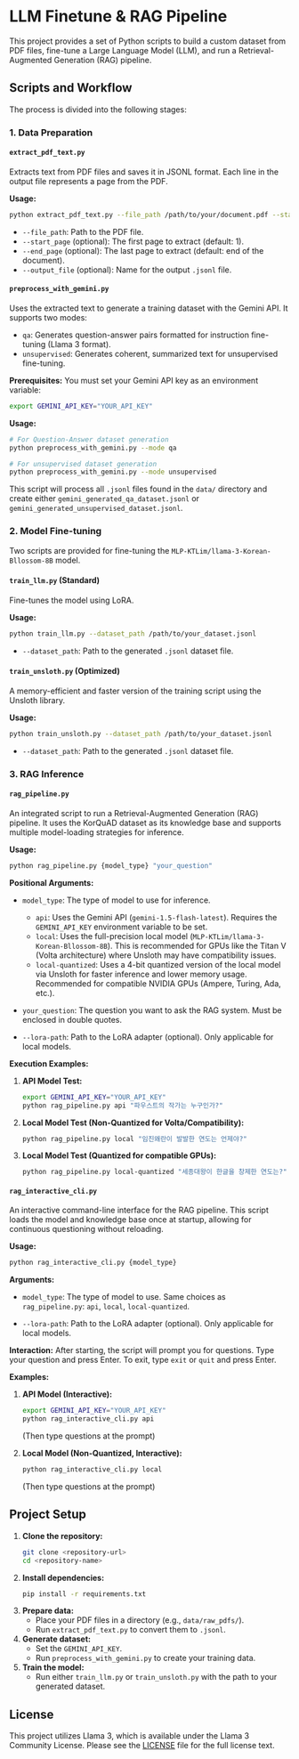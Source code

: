 # LLM Finetune & RAG Pipeline

This project provides a set of Python scripts to build a custom dataset from PDF files, fine-tune a Large Language Model (LLM), and run a Retrieval-Augmented Generation (RAG) pipeline.

## Scripts and Workflow

The process is divided into the following stages:

### 1. Data Preparation

#### `extract_pdf_text.py`

Extracts text from PDF files and saves it in JSONL format. Each line in the output file represents a page from the PDF.

**Usage:**
```bash
python extract_pdf_text.py --file_path /path/to/your/document.pdf --start_page 1 --end_page 50
```
- `--file_path`: Path to the PDF file.
- `--start_page` (optional): The first page to extract (default: 1).
- `--end_page` (optional): The last page to extract (default: end of the document).
- `--output_file` (optional): Name for the output `.jsonl` file.

#### `preprocess_with_gemini.py`

Uses the extracted text to generate a training dataset with the Gemini API. It supports two modes:
- `qa`: Generates question-answer pairs formatted for instruction fine-tuning (Llama 3 format).
- `unsupervised`: Generates coherent, summarized text for unsupervised fine-tuning.

**Prerequisites:**
You must set your Gemini API key as an environment variable:
```bash
export GEMINI_API_KEY="YOUR_API_KEY"
```

**Usage:**
```bash
# For Question-Answer dataset generation
python preprocess_with_gemini.py --mode qa

# For unsupervised dataset generation
python preprocess_with_gemini.py --mode unsupervised
```
This script will process all `.jsonl` files found in the `data/` directory and create either `gemini_generated_qa_dataset.jsonl` or `gemini_generated_unsupervised_dataset.jsonl`.

### 2. Model Fine-tuning

Two scripts are provided for fine-tuning the `MLP-KTLim/llama-3-Korean-Bllossom-8B` model.

#### `train_llm.py` (Standard)

Fine-tunes the model using LoRA.

**Usage:**
```bash
python train_llm.py --dataset_path /path/to/your_dataset.jsonl
```
- `--dataset_path`: Path to the generated `.jsonl` dataset file.

#### `train_unsloth.py` (Optimized)

A memory-efficient and faster version of the training script using the Unsloth library.

**Usage:**
```bash
python train_unsloth.py --dataset_path /path/to/your_dataset.jsonl
```
- `--dataset_path`: Path to the generated `.jsonl` dataset file.

### 3. RAG Inference

#### `rag_pipeline.py`

An integrated script to run a Retrieval-Augmented Generation (RAG) pipeline. It uses the KorQuAD dataset as its knowledge base and supports multiple model-loading strategies for inference.

**Usage:**
```bash
python rag_pipeline.py {model_type} "your_question"
```

**Positional Arguments:**

- `model_type`: The type of model to use for inference.
  - `api`: Uses the Gemini API (`gemini-1.5-flash-latest`). Requires the `GEMINI_API_KEY` environment variable to be set.
  - `local`: Uses the full-precision local model (`MLP-KTLim/llama-3-Korean-Bllossom-8B`). This is recommended for GPUs like the Titan V (Volta architecture) where Unsloth may have compatibility issues.
  - `local-quantized`: Uses a 4-bit quantized version of the local model via Unsloth for faster inference and lower memory usage. Recommended for compatible NVIDIA GPUs (Ampere, Turing, Ada, etc.).

- `your_question`: The question you want to ask the RAG system. Must be enclosed in double quotes.

- `--lora-path`: Path to the LoRA adapter (optional). Only applicable for local models.

**Execution Examples:**

1.  **API Model Test:**
    ```bash
    export GEMINI_API_KEY="YOUR_API_KEY"
    python rag_pipeline.py api "파우스트의 작가는 누구인가?"
    ```

2.  **Local Model Test (Non-Quantized for Volta/Compatibility):**
    ```bash
    python rag_pipeline.py local "임진왜란이 발발한 연도는 언제야?"
    ```

3.  **Local Model Test (Quantized for compatible GPUs):**
    ```bash
    python rag_pipeline.py local-quantized "세종대왕이 한글을 창제한 연도는?"
    ```

#### `rag_interactive_cli.py`

An interactive command-line interface for the RAG pipeline. This script loads the model and knowledge base once at startup, allowing for continuous questioning without reloading.

**Usage:**
```bash
python rag_interactive_cli.py {model_type}
```

**Arguments:**
- `model_type`: The type of model to use. Same choices as `rag_pipeline.py`: `api`, `local`, `local-quantized`.

- `--lora-path`: Path to the LoRA adapter (optional). Only applicable for local models.

**Interaction:**
After starting, the script will prompt you for questions. Type your question and press Enter. To exit, type `exit` or `quit` and press Enter.

**Examples:**

1.  **API Model (Interactive):**
    ```bash
    export GEMINI_API_KEY="YOUR_API_KEY"
    python rag_interactive_cli.py api
    ```
    (Then type questions at the prompt)

2.  **Local Model (Non-Quantized, Interactive):**
    ```bash
    python rag_interactive_cli.py local
    ```
    (Then type questions at the prompt)

## Project Setup

1.  **Clone the repository:**
    ```bash
    git clone <repository-url>
    cd <repository-name>
    ```
2.  **Install dependencies:**
    ```bash
    pip install -r requirements.txt
    ```
3.  **Prepare data:**
    - Place your PDF files in a directory (e.g., `data/raw_pdfs/`).
    - Run `extract_pdf_text.py` to convert them to `.jsonl`.
4.  **Generate dataset:**
    - Set the `GEMINI_API_KEY`.
    - Run `preprocess_with_gemini.py` to create your training data.
5.  **Train the model:**
    - Run either `train_llm.py` or `train_unsloth.py` with the path to your generated dataset.

## License

This project utilizes Llama 3, which is available under the Llama 3 Community License. Please see the [LICENSE](LICENSE) file for the full license text.
